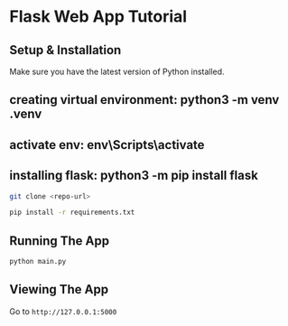 # Flask Web App Tutorial

## Setup & Installation

Make sure you have the latest version of Python installed.

## creating virtual environment: python3 -m venv .venv         
## activate env: env\Scripts\activate
## installing flask: python3 -m pip install flask

```bash
git clone <repo-url>
```

```bash
pip install -r requirements.txt
```

## Running The App

```bash
python main.py
```

## Viewing The App

Go to `http://127.0.0.1:5000`
